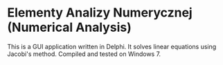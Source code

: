 # Elementy Analizy Numerycznej (Numerical Analysis)

This is a GUI application written in Delphi. It solves linear equations using Jacobi's method.
Compiled and tested on Windows 7.
